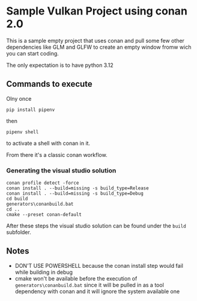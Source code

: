 # Sample Vulkan Project using conan 2.0

This is a sample empty project that uses conan and pull some few other dependencies like GLM and GLFW to create an empty window fromw wich you can start coding.

The only expectation is to have python 3.12

## Commands to execute

Olny once 
```
pip install pipenv
```

then 
```
pipenv shell
```

to activate a shell with conan in it.

From there it's a classic conan workflow.

### Generating the visual studio solution

```
conan profile detect -force
conan install . --build=missing -s build_type=Release
conan install . --build=missing -s build_type=Debug
cd build
generators\conanbuild.bat
cd ..
cmake --preset conan-default
```
After these steps the visual studio solution can be found under the `build` subfolder.

## Notes

- DON'T USE POWERSHELL because the conan install step would fail while building in debug
- cmake won't be available before the execution of `generators\conanbuild.bat` since it will be pulled in as a tool dependency with conan and it will ignore the system available one